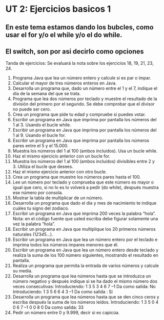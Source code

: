 # UT 2: Ejercicios basicos 1
## En este tema estamos dando los bubcles, como usar el for y/o el while y/o el do while.
## El switch, son por asi decirlo como opciones

Tanda de ejercicios: Se evaluará la nota sobre los ejercicios 18, 19, 21, 23, 24.

1. Programa Java que lea un número entero y calcule si es par o impar.
2. Calcular el mayor de tres números enteros en Java.
3. Desarrolla un programa que, dado un número entre el 1 y el 7, indique el día de la semana del que se trata.
4. Programa que lea dos números por teclado y muestre el resultado de la división del primero por el segundo. Se debe comprobar que el divisor no puede ser cero.
5. Crea un programa que pide tu edad y compruebe si puedes votar.
6. Escribir un programa en Java que imprima por pantalla los números del 1 al 3. Usando el bucle while.
7. Escribir un programa en Java que imprima por pantalla los números del 1 al 9. Usando el bucle for.
8. Escribir un programa en Java que imprima por pantalla los números pares entre el 5 y el 15.000.
9. Muestra los números del 1 al 100 (ambos incluidos). Usa un bucle while.
10. Haz el mismo ejercicio anterior con un bucle for.
11. Muestra los números del 1 al 100 (ambos incluidos) divisibles entre 2 y 3. Utiliza el bucle que desees.
12. Haz el mismo ejercicio anterior con otro bucle.
13. Crea un programa que muestre los números pares hasta el 100.
14. Lee un número por teclado y comprueba que este número es mayor o igual que cero, si no lo es lo volverá a pedir (do while), después muestra ese número por consola.
15. Mostrar la tabla de multiplicar de un número.
16. Desarrolla un programa que dado el día y mes de nacimiento te indique cuáles tu signo del zodiaco.
17. Escribir un programa en Java que imprima 200 veces la palabra “hola”. Nota: en el código fuente que usted escriba debe figurar solamente una vez la palabra “hola”.
18. Escribir un programa en Java que multiplique los 20 primeros números naturales (1*2*3*4*5…).
19. Escribir un programa en Java que lea un número entero por el teclado e imprima todos los números impares menores que él.
20. Escribir un programa en Java que lea un número entero desde teclado y realiza la suma de los 100 número siguientes, mostrando el resultado en pantalla.
21. Realiza un programa que permita la entrada de varios números y calcule su media.
22. Desarrolla un programa que lea números hasta que se introduzca un número negativo y después indique si se ha dado el mismo número dos veces consecutivas:
    Introduciendo: 1 3 5 3 4 6 7 –1
    Da como salida: No
    Introduciendo: 1 3 5 6 6 4 3 –1
    Da como salida : Si
23. Desarrolla un programa que lea números hasta que se den cinco ceros y escriba después la suma de los números leídos.
    Introduciendo: 1 3 5 0 4 0 6 7 –1 0 0 8 0
    Da como salida: 33
24. Pedir un número entre 0 y 9.999, decir si es capicúa.


